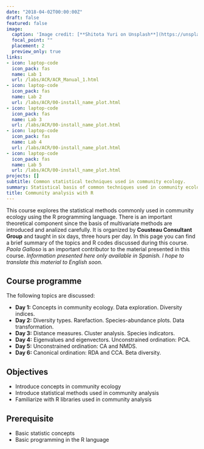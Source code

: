 ```yaml
---
date: "2018-04-02T00:00:00Z"
draft: false
featured: false
image:
  caption: 'Image credit: [**Shitota Yuri on Unsplash**](https://unsplash.com/photos/p0hDztR46cw)'
  focal_point: ""
  placement: 2
  preview_only: true
links:
- icon: laptop-code
  icon_pack: fas
  name: Lab 1
  url: /labs/ACR/ACR_Manual_1.html
- icon: laptop-code
  icon_pack: fas
  name: Lab 2
  url: /labs/ACR/00-install_name_plot.html
- icon: laptop-code
  icon_pack: fas
  name: Lab 3
  url: /labs/ACR/00-install_name_plot.html
- icon: laptop-code
  icon_pack: fas
  name: Lab 4
  url: /labs/ACR/00-install_name_plot.html
- icon: laptop-code
  icon_pack: fas
  name: Lab 5
  url: /labs/ACR/00-install_name_plot.html
projects: []
subtitle: Common statistical techniques used in community ecology.
summary: Statistical basis of common techniques used in community ecology.
title: Community analysis with R
---
```


This course explores the statistical methods commonly used in community ecology using the R programming language. There is an important theoretical component since the basis of multivariate methods are introduced and analized carefully. It is organized by **Cousteau Consultant Group** and taught in six days, three hours per day. In this page you can find a brief summary of the topics and R codes discussed during this course. *Paola Galloso* is an important contributor to the material presented in this course. *Information presented here only available in Spanish. I hope to translate this material to English soon.*

## Course programme

The following topics are discussed:

- **Day 1:** Concepts in community ecology. Data exploration. Diversity indices.
- **Day 2:** Diversity types. Rarefaction. Species-abundance plots. Data transformation.
- **Day 3:** Distance measures. Cluster analysis. Species indicators.
- **Day 4:** Eigenvalues and eigenvectors. Unconstrained ordination: PCA.
- **Day 5:** Unconstrained ordination: CA and NMDS.
- **Day 6:** Canonical ordination: RDA and CCA. Beta diversity.

## Objectives

- Introduce concepts in community ecology
- Introduce statistical methods used in community analysis
- Familiarize with R libraries used in community analysis

## Prerequisite

* Basic statistic concepts
* Basic programming in the R language
